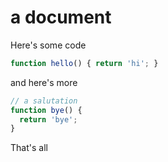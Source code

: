 # a document

Here's some code

```javascript
function hello() { return 'hi'; }
```

and here's more 

```javascript
// a salutation
function bye() { 
  return 'bye'; 
}
```

That's all
